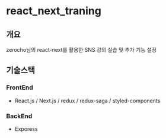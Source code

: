 # react_next_traning
## 개요
zerocho님의 react-next를 활용한 SNS 강의 실습 및 추가 기능 설정

## 기술스택
### FrontEnd
- React.js / Next.js / redux / redux-saga / styled-components

### BackEnd  
- Exporess 

